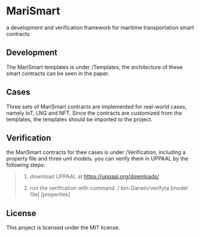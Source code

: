 # MariSmart

a development and verification framework for maritime transportation smart contracts 

## Development

The MariSmart templates is under /Templates, the architecture of these smart contracts can be seen in the paper.

## Cases

Three sets of MariSmart contracts are implemented for real-world cases, namely IoT, LNG and NFT. Since the contracts are customized from the templates, the templates should be imported to the project.

## Verification

the MariSmart contracts for thee cases is under /Verification, including a property file and three uml models. you can verify them in UPPAAL by the following steps:

> 1. download UPPAAL at https://uppaal.org/downloads/
> 
> 2. run the verification with command ./ bin-Darwin/verifyta [model file] [properties]

## License

This project is licensed under the MIT license.
